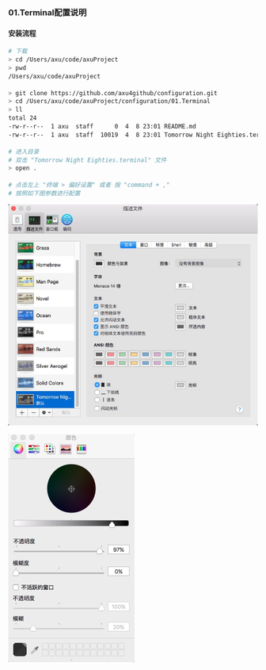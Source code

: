 ### 01.Terminal配置说明

#### 安装流程

```bash
# 下载
> cd /Users/axu/code/axuProject
> pwd
/Users/axu/code/axuProject

> git clone https://github.com/axu4github/configuration.git
> cd /Users/axu/code/axuProject/configuration/01.Terminal
> ll
total 24
-rw-r--r--  1 axu  staff      0  4  8 23:01 README.md
-rw-r--r--  1 axu  staff  10019  4  8 23:01 Tomorrow Night Eighties.terminal

# 进入目录
# 双击 "Tomorrow Night Eighties.terminal" 文件
> open . 

# 点击左上 "终端 > 偏好设置" 或者 按 "command + ,"
# 按照如下图参数进行配置
```

![](media/14916637087440/14916644225185.jpg)

![](media/14916637087440/14916646249495.jpg)


